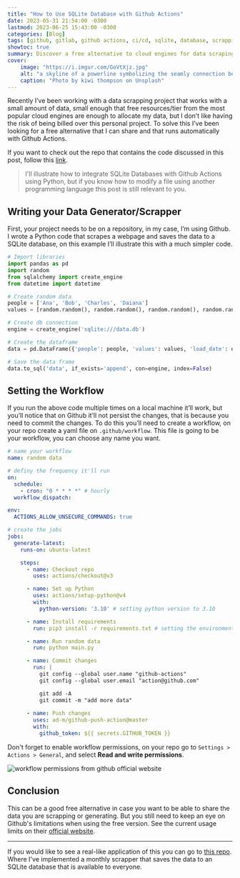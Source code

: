 ```yaml
---
title: "How to Use SQLite Database with Github Actions"
date: 2023-05-31 21:54:00 -0300
lastmod: 2023-06-25 15:43:00 -0300
categories: [Blog]
tags: [github, gitlab, github actions, ci/cd, sqlite, database, scrapping, python, tutorial, SQL, git]
showtoc: true
summary: Discover a free alternative to cloud engines for data scraping on GitHub Actions!
cover:
    image: "https://i.imgur.com/GoVtXjz.jpg"
    alt: "a skyline of a powerline symbolizing the seamly connection between github actions and sqlite"
    caption: "Photo by kiwi thompson on Unsplash"
---
```


Recently I’ve been working with a data scrapping project that works with a small amount of data, small enough that free resources/tier from the most popular cloud engines are enough to allocate my data, but I don’t like having the risk of being billed over this personal project. To solve this I’ve been looking for a free alternative that I can share and that runs automatically with Github Actions.

If you want to check out the repo that contains the code discussed in this post, follow this [link](https://github.com/devmedeiros/template-sqlite-actions).

> I'll illustrate how to integrate SQLite Databases with Github Actions using Python, but if you know how to modify a file using another programming language this post is still relevant to you.

## Writing your Data Generator/Scrapper

First, your project needs to be on a repository, in my case, I’m using Github. I wrote a Python code that scrapes a webpage and saves the data to a SQLite database, on this example I’ll illustrate this with a much simpler code.

```python
# Import libraries
import pandas as pd
import random
from sqlalchemy import create_engine
from datetime import datetime

# Create random data
people = ['Ana', 'Bob', 'Charles', 'Daiana']
values = [random.random(), random.random(), random.random(), random.random()]

# Create db connection
engine = create_engine('sqlite:///data.db')

# Create the dataframe
data = pd.DataFrame({'people': people, 'values': values, 'load_date': datetime.now()})

# Save the data frame
data.to_sql('data', if_exists='append', con=engine, index=False)
```

## Setting the Workflow

If you run the above code multiple times on a local machine it’ll work, but you’ll notice that on Github it’ll not persist the changes, that is because you need to commit the changes. To do this you’ll need to create a workflow, on your repo create a yaml file on `.github/workflow`. This file is going to be your workflow, you can choose any name you want.

```yaml
# name your workflow
name: random data

# definy the frequency it'll run
on:
  schedule:
    - cron: "0 * * * *" # hourly
  workflow_dispatch:

env:
  ACTIONS_ALLOW_UNSECURE_COMMANDS: true

# create the jobs
jobs:
  generate-latest:
    runs-on: ubuntu-latest

    steps:
      - name: Checkout repo
        uses: actions/checkout@v3

      - name: Set up Python
        uses: actions/setup-python@v4
        with:
          python-version: '3.10' # setting python version to 3.10

      - name: Install requirements
        run: pip3 install -r requirements.txt # setting the environment

      - name: Run random data
        run: python main.py

      - name: Commit changes
        run: |
          git config --global user.name "github-actions"
          git config --global user.email "action@github.com"

          git add -A
          git commit -m "add more data"
      
      - name: Push changes
        uses: ad-m/github-push-action@master
        with:
          github_token: ${{ secrets.GITHUB_TOKEN }}
```

Don't forget to enable workflow permissions, on your repo go to `Settings > Actions > General`, and select **Read and write permissions**.

![workflow permissions from github official website](https://i.imgur.com/pOym60i.png#center)

## Conclusion

This can be a good free alternative in case you want to be able to share the data you are scrapping or generating. But you still need to keep an eye on Github's limitations when using the free version. See the current usage limits on their [official website](https://docs.github.com/en/actions/learn-github-actions/usage-limits-billing-and-administration#usage-limits).

---

If you would like to see a real-like application of this you can go to [this repo](https://github.com/devmedeiros/nota-fiscal-goiana). Where I've implemented a monthly scrapper that saves the data to an SQLite database that is available to everyone.